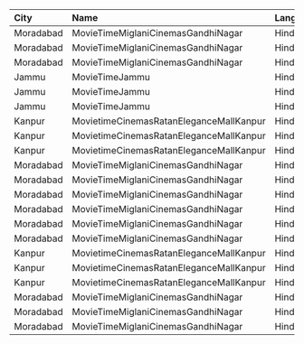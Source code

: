 | City      | Name                                    | Language |  Time | Type     | Price | Capacity | Booked |
| :-------- | :-------------------------------------- | :------- | ----: | :------- | ----: | -------: | -----: |
| Moradabad | MovieTimeMiglaniCinemasGandhiNagar      | Hindi    | 10:00 | Platinum |  299₹ |        5 |      0 |
| Moradabad | MovieTimeMiglaniCinemasGandhiNagar      | Hindi    | 10:00 | Gold     |  149₹ |       97 |      0 |
| Moradabad | MovieTimeMiglaniCinemasGandhiNagar      | Hindi    | 10:00 | Silver   |  149₹ |       51 |      0 |
| Jammu     | MovieTimeJammu                          | Hindi    | 11:30 | Gold     |  160₹ |       18 |     16 |
| Jammu     | MovieTimeJammu                          | Hindi    | 11:30 | Silver   |  140₹ |       39 |     18 |
| Jammu     | MovieTimeJammu                          | Hindi    | 11:30 | Classic  |  120₹ |       73 |     73 |
| Kanpur    | MovietimeCinemasRatanEleganceMallKanpur | Hindi    | 12:00 | Platinum |   99₹ |       36 |      0 |
| Kanpur    | MovietimeCinemasRatanEleganceMallKanpur | Hindi    | 12:00 | Gold     |   99₹ |       30 |      0 |
| Kanpur    | MovietimeCinemasRatanEleganceMallKanpur | Hindi    | 12:00 | Silver   |   99₹ |       18 |      0 |
| Moradabad | MovieTimeMiglaniCinemasGandhiNagar      | Hindi    | 12:45 | Platinum |  299₹ |        5 |      0 |
| Moradabad | MovieTimeMiglaniCinemasGandhiNagar      | Hindi    | 12:45 | Gold     |  149₹ |       97 |      4 |
| Moradabad | MovieTimeMiglaniCinemasGandhiNagar      | Hindi    | 12:45 | Silver   |  149₹ |       51 |      0 |
| Moradabad | MovieTimeMiglaniCinemasGandhiNagar      | Hindi    | 16:35 | Platinum |  299₹ |       20 |      0 |
| Moradabad | MovieTimeMiglaniCinemasGandhiNagar      | Hindi    | 16:35 | Gold     |  149₹ |      174 |      0 |
| Moradabad | MovieTimeMiglaniCinemasGandhiNagar      | Hindi    | 16:35 | Silver   |  149₹ |       92 |      0 |
| Kanpur    | MovietimeCinemasRatanEleganceMallKanpur | Hindi    | 18:20 | Platinum |   99₹ |       36 |      2 |
| Kanpur    | MovietimeCinemasRatanEleganceMallKanpur | Hindi    | 18:20 | Gold     |   99₹ |       30 |      0 |
| Kanpur    | MovietimeCinemasRatanEleganceMallKanpur | Hindi    | 18:20 | Silver   |   99₹ |       18 |      0 |
| Moradabad | MovieTimeMiglaniCinemasGandhiNagar      | Hindi    | 19:15 | Platinum |  299₹ |       20 |      0 |
| Moradabad | MovieTimeMiglaniCinemasGandhiNagar      | Hindi    | 19:15 | Gold     |  149₹ |      174 |      0 |
| Moradabad | MovieTimeMiglaniCinemasGandhiNagar      | Hindi    | 19:15 | Silver   |  149₹ |       92 |      0 |